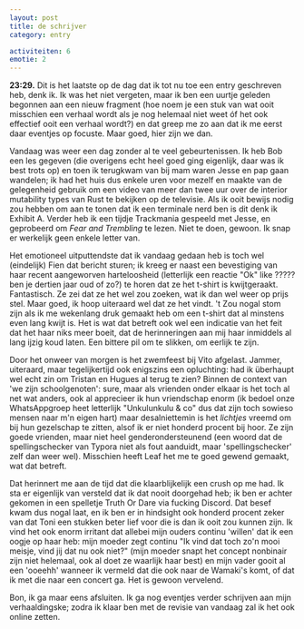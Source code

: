 ```yaml
---
layout: post
title: de schrijver
category: entry

activiteiten: 6
emotie: 2
---
```


**23:29.** Dit is het laatste op de dag dat ik tot nu toe een entry geschreven heb, denk ik. Ik was het niet vergeten, maar ik ben een uurtje geleden begonnen aan een nieuw fragment (hoe noem je een stuk van wat ooit misschien een verhaal wordt als je nog helemaal niet weet óf het ook effectief ooit een verhaal wordt?) en dat greep me zo aan dat ik me eerst daar eventjes op focuste. Maar goed, hier zijn we dan.

Vandaag was weer een dag zonder al te veel gebeurtenissen. Ik heb Bob een les gegeven (die overigens echt heel goed ging eigenlijk, daar was ik best trots op) en toen ik terugkwam van bij mam waren Jesse en pap gaan wandelen; ik had het huis dus enkele uren voor mezelf en maakte van de gelegenheid gebruik om een video van meer dan twee uur over de interior mutability types van Rust te bekijken op de televisie. Als ik ooit bewijs nodig zou hebben om aan te tonen dat ik een terminale nerd ben is dit denk ik Exhibit A. Verder heb ik een tijdje Trackmania gespeeld met Jesse, en geprobeerd om *Fear and Trembling* te lezen. Niet te doen, gewoon. Ik snap er werkelijk geen enkele letter van.

Het emotioneel uitputtendste dat ik vandaag gedaan heb is toch wel (eindelijk) Fien dat bericht sturen; ik kreeg er naast een bevestiging van haar recent aangeworven harteloosheid (letterlijk een reactie "Ok" like ????? ben je dertien jaar oud of zo?) te horen dat ze het t-shirt is kwijtgeraakt. Fantastisch. Ze zei dat ze het wel zou zoeken, wat ik dan wel weer op prijs stel. Maar goed, ik hoop uiteraard wel dat ze het vindt. 't Zou nogal stom zijn als ik me wekenlang druk gemaakt heb om een t-shirt dat al minstens even lang kwijt is. Het is wat dat betreft ook wel een indicatie van het feit dat het haar niks meer boeit, dat de herinneringen aan mij haar inmiddels al lang ijzig koud laten. Een bittere pil om te slikken, om eerlijk te zijn.

Door het onweer van morgen is het zwemfeest bij Vito afgelast. Jammer, uiteraard, maar tegelijkertijd ook enigszins een opluchting: had ik überhaupt wel echt zin om Tristan en Hugues al terug te zien? Binnen de context van 'we zijn schoolgenoten': sure, maar als vrienden onder elkaar is het toch al net wat anders, ook al apprecieer ik hun vriendschap enorm (ik bedoel onze WhatsAppgroep heet letterlijk "Unkulunkulu & co" dus dat zijn toch sowieso mensen naar m'n eigen hart) maar desalniettemin is het *lichtjes* vreemd om bij hun gezelschap te zitten, alsof ik er niet honderd procent bij hoor. Ze zijn goede vrienden, maar niet heel genderondersteunend (een woord dat de spellingschecker van Typora niet als fout aanduidt, maar 'spellingschecker' zelf dan weer wel). Misschien heeft Leaf het me te goed gewend gemaakt, wat dat betreft.

Dat herinnert me aan de tijd dat die klaarblijkelijk een crush op me had. Ik sta er eigenlijk van versteld dat ik dat nooit doorgehad heb; ik ben er achter gekomen in een spelletje Truth Or Dare via fucking Discord. Dat besef kwam dus nogal laat, en ik ben er in hindsight ook honderd procent zeker van dat Toni een stukken beter lief voor die is dan ik ooit zou kunnen zijn. Ik vind het ook enorm irritant dat allebei mijn ouders continu 'willen' dat ik een oogje op haar heb: mijn moeder zegt continu "Ik vind dat toch zo'n mooi meisje, vind jij dat nu ook niet?" (mijn moeder snapt het concept nonbinair zijn niet helemaal, ook al doet ze waarlijk haar best) en mijn vader gooit al een 'ooeehh' wanneer ik vermeld dat die ook naar de Wamaki's komt, of dat ik met die naar een concert ga. Het is gewoon vervelend.

Bon, ik ga maar eens afsluiten. Ik ga nog eventjes verder schrijven aan mijn verhaaldingske; zodra ik klaar ben met de revisie van vandaag zal ik het ook online zetten.
